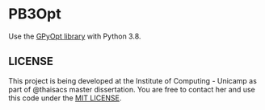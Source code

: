 # PB3Opt


Use the [GPyOpt library](https://github.com/lmcad-unicamp/GPyOpt) with Python 3.8.

## LICENSE

This project is being developed at the Institute of Computing - Unicamp as part of @thaisacs master dissertation.
You are free to contact her and use this code under the [MIT LICENSE](https://choosealicense.com/licenses/mit/).

